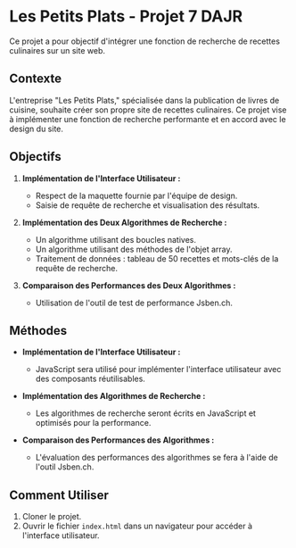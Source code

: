 # Les Petits Plats - Projet 7 DAJR

Ce projet a pour objectif d'intégrer une fonction de recherche de recettes culinaires sur un site web.

## Contexte
L'entreprise "Les Petits Plats," spécialisée dans la publication de livres de cuisine, souhaite créer son propre site de recettes culinaires. Ce projet vise à implémenter une fonction de recherche performante et en accord avec le design du site.

## Objectifs
1. **Implémentation de l'Interface Utilisateur :**
   - Respect de la maquette fournie par l'équipe de design.
   - Saisie de requête de recherche et visualisation des résultats.

2. **Implémentation des Deux Algorithmes de Recherche :**
   - Un algorithme utilisant des boucles natives.
   - Un algorithme utilisant des méthodes de l'objet array.
   - Traitement de données : tableau de 50 recettes et mots-clés de la requête de recherche.

3. **Comparaison des Performances des Deux Algorithmes :**
   - Utilisation de l'outil de test de performance Jsben.ch.
  
## Méthodes
- **Implémentation de l'Interface Utilisateur :**
  - JavaScript sera utilisé pour implémenter l'interface utilisateur avec des composants réutilisables.

- **Implémentation des Algorithmes de Recherche :**
  - Les algorithmes de recherche seront écrits en JavaScript et optimisés pour la performance.

- **Comparaison des Performances des Algorithmes :**
  - L'évaluation des performances des algorithmes se fera à l'aide de l'outil Jsben.ch.

## Comment Utiliser
1. Cloner le projet.
2. Ouvrir le fichier `index.html` dans un navigateur pour accéder à l'interface utilisateur.

